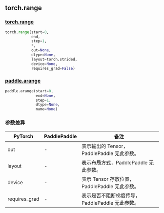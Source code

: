 ## torch.range

### [torch.range](https://pytorch.org/docs/stable/generated/torch.arange.html?highlight=arange#torch.range)
```python
torch.range(start=0,
            end,
            step=1,
            *,
            out=None,
            dtype=None,
            layout=torch.strided,
            device=None,
            requires_grad=False)
```
### [paddle.arange](https://www.paddlepaddle.org.cn/documentation/docs/zh/api/paddle/arange_cn.html#arange)
```python
paddle.arange(start=0,
              end=None,
              step=1,
              dtype=None,
              name=None)
```

### 参数差异
| PyTorch       | PaddlePaddle | 备注                                                   |
| ------------- | ------------ | ------------------------------------------------------ |
| out           | -            | 表示输出的 Tensor，PaddlePaddle 无此参数。               |
| layout        | -            | 表示布局方式，PaddlePaddle 无此参数。                   |
| device        | -            | 表示 Tensor 存放位置，PaddlePaddle 无此参数。                   |
| requires_grad | -            | 表示是否不阻断梯度传导，PaddlePaddle 无此参数。 |
